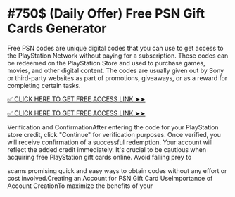 # #750$ (Daily Offer) Free PSN Gift Cards Generator

Free PSN codes are unique digital codes that you can use to get access to the PlayStation Network without paying for a subscription. These codes can be redeemed on the PlayStation Store and used to purchase games, movies, and other digital content. The codes are usually given out by Sony or third-party websites as part of promotions, giveaways, or as a reward for completing certain tasks.



[✅ CLICK HERE TO GET FREE ACCESS LINK ➤➤
](https://appbitly.com/get-free-Gift-card)


[✅ CLICK HERE TO GET FREE ACCESS LINK ➤➤
](https://appbitly.com/get-free-Gift-card)


Verification and ConfirmationAfter entering the code for your PlayStation store credit, click "Continue" for verification purposes. Once verified, you will receive confirmation of a successful redemption. Your account will reflect the added credit immediately.
It's crucial to be cautious when acquiring free PlayStation gift cards online. Avoid falling prey to 



scams promising quick and easy ways to obtain codes without any effort or cost involved.Creating an Account for PSN Gift Card UseImportance of Account CreationTo maximize the benefits of your

